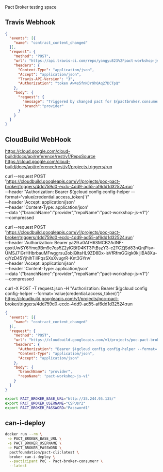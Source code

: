 Pact Broker testing space

## Travis Webhook
```json
{
  "events": [{
    "name": "contract_content_changed"
  }],
  "request": {
    "method": "POST",
    "url": "https://api.travis-ci.com/repo/yangyu823%2Fpact-workshop-js-v1/requests",
    "headers": {
      "Content-Type": "application/json",
      "Accept": "application/json",
      "Travis-API-Version": "3",
      "Authorization": "token Aw4s5fnNJr9hOAq27DCTpQ"
    },
    "body": {
      "request": {
        "message": "Triggered by changed pact for ${pactbroker.consumerName} version ${pactbroker.consumerVersionNumber}",
        "branch":"provider"
      }
    }
  }
}
```

## CloudBuild WebHook
https://cloud.google.com/cloud-build/docs/api/reference/rest/v1/RepoSource
https://cloud.google.com/cloud-build/docs/api/reference/rest/v1/projects.triggers/run


curl --request POST \
  'https://cloudbuild.googleapis.com/v1/projects/poc-pact-broker/triggers/4dd759d0-ecdc-4dd9-ad55-af6dd1d32524:run' \
  --header "Authorization: Bearer $(gcloud config config-helper --format='value(credential.access_token)')" \
  --header 'Accept: application/json' \
  --header 'Content-Type: application/json' \
  --data '{"branchName":"provider","repoName":"pact-workshop-js-v1"}' \
  --compressed

curl --request POST \
  'https://cloudbuild.googleapis.com/v1/projects/poc-pact-broker/triggers/4dd759d0-ecdc-4dd9-ad55-af6dd1d32524:run' \
  --header 'Authorization: Bearer ya29.a0AfH6SMCB2AdNF-gsxtUwSY6Ymq9Bm9c7qs5Z2ylGBfD4KT3PtBszY3-c2TCZjSd83nQnjPisv-UMSJ7iGrHHbrbauMFwggrsu2objQltaHL9ZD8Dx-isVfRfmGGigk0kljiBA8Xu-qiYzD45YjhlhTiIlPqsSXsXvugrR-Knt3GYrw' \
  --header 'Accept: application/json' \
  --header 'Content-Type: application/json' \
  --data '{"branchName":"provider","repoName":"pact-workshop-js-v1"}' \
  --compressed


curl -X POST -T request.json -H "Authorization: Bearer $(gcloud config config-helper --format='value(credential.access_token)')" https://cloudbuild.googleapis.com/v1/projects/poc-pact-broker/triggers/4dd759d0-ecdc-4dd9-ad55-af6dd1d32524:run




```json
{
  "events": [{
    "name": "contract_content_changed"
  }],
  "request": {
    "method": "POST",
    "url": "https://cloudbuild.googleapis.com/v1/projects/poc-pact-broker/triggers/4dd759d0-ecdc-4dd9-ad55-af6dd1d32524:run",
    "headers": {
      "Authorization": "Bearer $(gcloud config config-helper --format='value(credential.access_token)')",
      "Content-Type": "application/json",
      "Accept": "application/json"
    },
    "body": {
      "branchName": "provider",
      "repoName": "pact-workshop-js-v1"
    }
  }
}

```

```bash
export PACT_BROKER_BASE_URL="http://35.244.95.135/"
export PACT_BROKER_USERNAME="CSPUsr2"
export PACT_BROKER_PASSWORD="Password1"
```
## can-i-deploy
```bash
docker run --rm \
 -e PACT_BROKER_BASE_URL \
 -e PACT_BROKER_USERNAME \
 -e PACT_BROKER_PASSWORD \
  pactfoundation/pact-cli:latest \
  broker can-i-deploy \
  --pacticipant PoC - Pact-broker-consumerr \
  --latest
```
